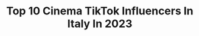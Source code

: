 ---
title: Top 10 Cinema TikTok Influencers In Italy In 2023
description: >-
  Find top cinema TikTok influencers in Italy in 2023. Most popular hashtags: #cinema #perte #duetto #film.
platform: TikTok
hits: 54
text_top: Identify the best TikTok influencers on inBeat.
text_bottom: Our search engine has 54 TikTok influencers like this in Italy for you to collaborate.
profiles:
  - username: "sixthlens"
    fullname: >-
      Matteo Mangano
    bio: >-
      Adventurer 🇮🇹 ⛰ Come see the world through my eyes ⏬ my best cinematic video ⏬
    location: "Italy"
    followers: 33200
    engagement: 1593
    commentsToLikes: 0.043633
    id: ck9rhwugchbn00j78ni4vj1ev
    verified: false
    hashtags: "#roadtrip, #snow, #hiking, #italy"
  - username: "_fairycosplay_"
    fullname: >-
      fairy_cosplay
    bio: >-
      Cosplayer/Crossplayer🇮🇹 19 y/o Lara She/Her In 💜 with HP⚡️,anime, cinema
    location: "Italy"
    followers: 8709
    engagement: 2244
    commentsToLikes: 0.016838
    id: ck8km8m8o7fs40j78cmp6acv6
    verified: false
    hashtags: "#identityvcosplay, #priestesscosplay, #mikasaackermancosplay, #galateaidv"
  - username: "alessio.desanta"
    fullname: >-
      I love storytelling
    bio: >-
      Ho portato il cinema su Tiktok alessio.desanta@gmail.com IG: @ilove.storytelling
    location: "Italy"
    followers: 296200
    engagement: 1967
    commentsToLikes: 0.007424
    id: cka88bkauagm40i78mouropoz
    verified: false
    hashtags: "#cinema, #trump, #film, #imparacontiktok"
  - username: "stevechelios"
    fullname: >-
      Steve Chelios
    bio: >-
      💬comics 🎬cinema 📺serie tv Entra in Comics Society su Insta, YouTube e Twitch!
    location: "Italy"
    followers: 9185
    engagement: 610
    commentsToLikes: 0.078055
    id: cka884m6m9pai0i780mz57e9s
    verified: false
    hashtags: "#gaming, #nerd, #unboxing, #gamer"
  - username: "valemarconoff"
    fullname: >-
      Valentina Marcon
    bio: >-
      Aspirante Regista cinematografica🎬🏳️‍🌈
    location: "Italy"
    followers: 13500
    engagement: 1042
    commentsToLikes: 0.038794
    id: ckcdw73tkfid60j234j3b0fen
    verified: false
    hashtags: "#perte, #duetto, #divertente, #lesb"
  - username: "faesnicola"
    fullname: >-
      Nicola Faes Belgrado
    bio: >-
      🤯 20 anni Milano📍 🎥 Scuola di Cinema Faccio qualche video (YT in BIO) 🙄
    location: "Italy"
    followers: 34800
    engagement: 1122
    commentsToLikes: 0.013967
    id: ckdbov3w9b7o80j23rzepc601
    verified: false
    hashtags: "#citazioni, #cinema, #film, #pt26"
  - username: "mounir1982e"
    fullname: >-
      Mounir Echchaoui
    bio: >-
      Attore / produttore cinematografico
    location: "Italy"
    followers: 61600
    engagement: 813
    commentsToLikes: 0.049281
    id: ck81qvhfik7nn0j78l85qpdeo
    verified: false
    hashtags: "#misonofindacchiata, #maroc, #viral, #duetto"
  - username: "paolo_meazzini"
    fullname: >-
      Paolo Meazzini
    bio: >-
      Twitch 🎥 Magician 🧙‍♂️ Traveler 🌍 Gamer 🕹 Hero 🦸‍♂️
    location: "Italy"
    followers: 28300
    engagement: 821
    commentsToLikes: 0.042967
    id: cka6bsm201j9s0i78asfpt3s9
    verified: false
    hashtags: "#idea, #marketing, #hack, #serietv"
  - username: "luana.des"
    fullname: >-
      Luana d’Esposito
    bio: >-
      Bellydancer, curvy model , miss decoltè 2019, la ventriloqua avanti un altro
    location: "Italy"
    followers: 14400
    engagement: 403
    commentsToLikes: 0.042293
    id: ckcegedn2nnqc0j23a56a8drk
    verified: false
    hashtags: "#moda, #curvy, #viral, #neiperte"
  - username: "mattiabarboni55"
    fullname: >-
      Mattia Barboni
    bio: >-
      
    location: "Italy"
    followers: 3890
    engagement: 748
    commentsToLikes: 0.024205
    id: ckbeprgad700b0j23tav152j2
    verified: false
    hashtags: "#4u, #perte, #marvel, #old"
---